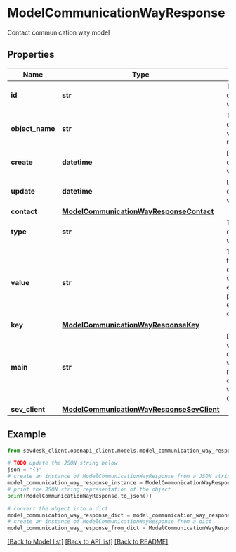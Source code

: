 # ModelCommunicationWayResponse

Contact communication way model

## Properties

Name | Type | Description | Notes
------------ | ------------- | ------------- | -------------
**id** | **str** | The communication way id | [optional] [readonly] 
**object_name** | **str** | The communication way object name | [optional] [readonly] 
**create** | **datetime** | Date of communication way creation | [optional] [readonly] 
**update** | **datetime** | Date of last communication way update | [optional] [readonly] 
**contact** | [**ModelCommunicationWayResponseContact**](ModelCommunicationWayResponseContact.md) |  | [optional] 
**type** | **str** | Type of the communication way | [optional] [readonly] 
**value** | **str** | The value of the communication way.&lt;br&gt;       For example the phone number, e-mail address or website. | [optional] [readonly] 
**key** | [**ModelCommunicationWayResponseKey**](ModelCommunicationWayResponseKey.md) |  | [optional] 
**main** | **str** | Defines whether the communication way is the main communication way for the contact. | [optional] [readonly] 
**sev_client** | [**ModelCommunicationWayResponseSevClient**](ModelCommunicationWayResponseSevClient.md) |  | [optional] 

## Example

```python
from sevdesk_client.openapi_client.models.model_communication_way_response import ModelCommunicationWayResponse

# TODO update the JSON string below
json = "{}"
# create an instance of ModelCommunicationWayResponse from a JSON string
model_communication_way_response_instance = ModelCommunicationWayResponse.from_json(json)
# print the JSON string representation of the object
print(ModelCommunicationWayResponse.to_json())

# convert the object into a dict
model_communication_way_response_dict = model_communication_way_response_instance.to_dict()
# create an instance of ModelCommunicationWayResponse from a dict
model_communication_way_response_from_dict = ModelCommunicationWayResponse.from_dict(model_communication_way_response_dict)
```
[[Back to Model list]](../README.md#documentation-for-models) [[Back to API list]](../README.md#documentation-for-api-endpoints) [[Back to README]](../README.md)


